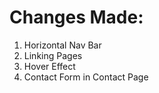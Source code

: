 # Changes Made:

1. Horizontal Nav Bar
2. Linking Pages
3. Hover Effect
4. Contact Form in Contact Page